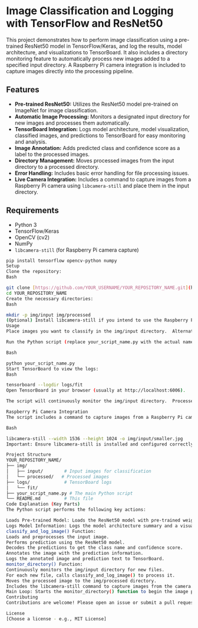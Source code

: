 # Image Classification and Logging with TensorFlow and ResNet50

This project demonstrates how to perform image classification using a pre-trained ResNet50 model in TensorFlow/Keras, and log the results, model architecture, and visualizations to TensorBoard.  It also includes a directory monitoring feature to automatically process new images added to a specified input directory.  A Raspberry Pi camera integration is included to capture images directly into the processing pipeline.

## Features

* **Pre-trained ResNet50:** Utilizes the ResNet50 model pre-trained on ImageNet for image classification.
* **Automatic Image Processing:** Monitors a designated input directory for new images and processes them automatically.
* **TensorBoard Integration:** Logs model architecture, model visualization, classified images, and predictions to TensorBoard for easy monitoring and analysis.
* **Image Annotation:** Adds predicted class and confidence score as a label to the processed images.
* **Directory Management:** Moves processed images from the input directory to a processed directory.
* **Error Handling:** Includes basic error handling for file processing issues.
* **Live Camera Integration:** Includes a command to capture images from a Raspberry Pi camera using `libcamera-still` and place them in the input directory.

## Requirements

* Python 3
* TensorFlow/Keras
* OpenCV (cv2)
* NumPy
* `libcamera-still` (for Raspberry Pi camera capture)

```bash
pip install tensorflow opencv-python numpy
Setup
Clone the repository:
Bash

git clone [https://github.com/YOUR_USERNAME/YOUR_REPOSITORY_NAME.git](https://www.google.com/search?q=https://github.com/YOUR_USERNAME/YOUR_REPOSITORY_NAME.git) # Replace with your repo URL
cd YOUR_REPOSITORY_NAME
Create the necessary directories:
Bash

mkdir -p img/input img/processed
(Optional) Install libcamera-still if you intend to use the Raspberry Pi camera capture feature. Refer to the documentation for your Raspberry Pi OS for installation instructions.
Usage
Place images you want to classify in the img/input directory.  Alternatively, use the Raspberry Pi camera integration (see below).

Run the Python script (replace your_script_name.py with the actual name):

Bash

python your_script_name.py
Start TensorBoard to view the logs:
Bash

tensorboard --logdir logs/fit
Open TensorBoard in your browser (usually at http://localhost:6006).

The script will continuously monitor the img/input directory.  Processed images will be moved to the img/processed directory.

Raspberry Pi Camera Integration
The script includes a command to capture images from a Raspberry Pi camera using libcamera-still and save them to the img/input directory. This command is executed every 2 seconds within the monitor_directory function. You can adjust the camera settings (width, height, output file name) as needed in the script.  The default command used is:

Bash

libcamera-still --width 1536 --height 1024 -o img/input/smaller.jpg
Important: Ensure libcamera-still is installed and configured correctly on your Raspberry Pi.

Project Structure
YOUR_REPOSITORY_NAME/
├── img/
│   ├── input/        # Input images for classification
│   └── processed/   # Processed images
├── logs/             # TensorBoard logs
│   └── fit/
├── your_script_name.py # The main Python script
└── README.md         # This file
Code Explanation (Key Parts)
The Python script performs the following key actions:

Loads Pre-trained Model: Loads the ResNet50 model with pre-trained weights from ImageNet.
Logs Model Information: Logs the model architecture summary and a visualization of the model to TensorBoard.
classify_and_log_image() Function:
Loads and preprocesses the input image.
Performs prediction using the ResNet50 model.
Decodes the predictions to get the class name and confidence score.
Annotates the image with the prediction information.
Logs the annotated image and prediction text to TensorBoard.
monitor_directory() Function:
Continuously monitors the img/input directory for new files.
For each new file, calls classify_and_log_image() to process it.
Moves the processed image to the img/processed directory.
Includes the libcamera-still command to capture images from the camera.
Main Loop: Starts the monitor_directory() function to begin the image processing loop.
Contributing
Contributions are welcome! Please open an issue or submit a pull request.

License
[Choose a license - e.g., MIT License]
